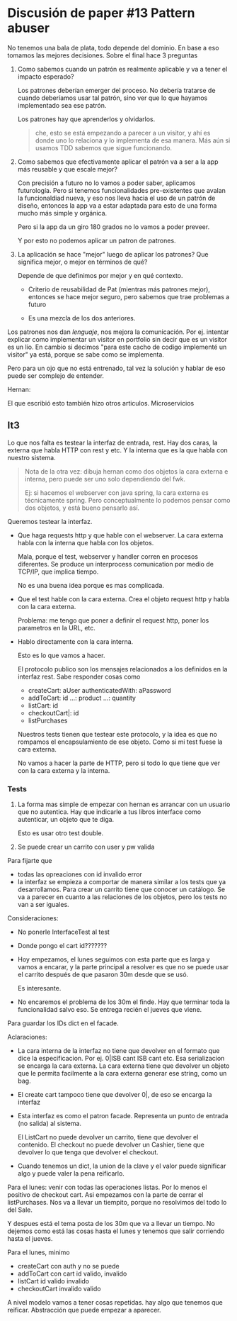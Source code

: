 # Discusión de paper #13 Pattern abuser

No tenemos una bala de plata, todo depende del dominio. En base a eso tomamos
las mejores decisiones. Sobre el final hace 3 preguntas

1. Como sabemos cuando un patrón es realmente aplicable y va a tener el impacto
   esperado?

    Los patrones deberían emerger del proceso. No debería tratarse de cuando
    deberíamos usar tal patrón, sino ver que lo que hayamos implementado sea ese
    patrón.

    Los patrones hay que aprenderlos y olvidarlos.

    > che, esto se está empezando a parecer a un visitor, y ahí es donde uno lo
    > relaciona y lo implementa de esa manera. Más aún si usamos TDD sabemos que
    > sigue funcionando.

2. Como sabemos que efectivamente aplicar el patrón va a ser a la app más
   reusable y que escale mejor?

    Con precisión a futuro no lo vamos a poder saber, aplicamos futurología.
    Pero si tenemos funcionalidades pre-existentes que avalan la funcionaldiad
    nueva, y eso nos lleva hacia el uso de un patrón de diseño, entonces la app
    va a estar adaptada para esto de una forma mucho más simple y orgánica.

    Pero si la app da un giro 180 grados no lo vamos a poder preveer.

    Y por esto no podemos aplicar un patron de patrones.

3. La aplicación se hace "mejor" luego de aplicar los patrones? Que significa
   mejor, o mejor en términos de qué?

    Depende de que definimos por mejor y en qué contexto.

    - Criterio de reusabilidad de Pat (mientras más patrones mejor), entonces se
      hace mejor seguro, pero sabemos que trae problemas a futuro

    - Es una mezcla de los dos anteriores.

Los patrones nos dan *lenguaje*, nos mejora la comunicación. Por ej. intentar
explicar como implementar un visitor en portfolio sin decir que es un visitor es
un lío. En cambio si decimos "para este cacho de codigo implementé un visitor"
ya está, porque se sabe como se implementa.

Pero para un ojo que no está entrenado, tal vez la solución y hablar de eso
puede ser complejo de entender.

Hernan:

El que escribió esto también hizo otros articulos. Microservicios

## It3

Lo que nos falta es testear la interfaz de entrada, rest. Hay dos caras, la
externa que habla HTTP con rest y etc. Y la interna que es la que habla con
nuestro sistema.

> Nota de la otra vez: dibuja hernan como dos objetos la cara externa e interna,
> pero puede ser uno solo dependiendo del fwk.
>
> Ej: si hacemos el webserver con java spring, la cara externa es técnicamente
> spring. Pero conceptualmente lo podemos pensar como dos objetos, y está bueno
> pensarlo así.

Queremos testear la interfaz.

- Que haga requests http y que hable con el webserver. La cara externa habla
   con la interna que habla con los objetos.

   Mala, porque el test, webserver y handler corren en procesos diferentes. Se
   produce un interprocess comunication por medio de TCP/IP, que implica tiempo.

   No es una buena idea porque es mas complicada.

- Que el test hable con la cara externa. Crea el objeto request http y habla con
  la cara externa.

  Problema: me tengo que poner a definir el request http, poner los parametros
  en la URL, etc.

- Hablo directamente con la cara interna.

  Esto es lo que vamos a hacer.

  El protocolo publico son los mensajes relacionados a los definidos en la
  interfaz rest. Sabe responder cosas como

  - createCart: aUser authenticatedWith: aPassword
  - addToCart: id ...: product ...: quantity
  - listCart: id
  - checkoutCart|: id
  - listPurchases

  Nuestros tests tienen que testear este protocolo, y la idea es que no rompamos
  el encapsulamiento de ese objeto. Como si mi test fuese la cara externa.

  No vamos a hacer la parte de HTTP, pero si todo lo que tiene que ver con la
  cara externa y la interna.

### Tests

1. La forma mas simple de empezar con hernan es arrancar con un usuario que no
   autentica. Hay que indicarle a tus libros interface como autenticar, un
   objeto que te diga.

   Esto es usar otro test double.

2. Se puede crear un carrito con user y pw valida

  Para fijarte que 

- todas las opreaciones con id invalido error
- la interfaz se empieza a comportar de manera similar a los tests que ya
  desarrollamos. Para crear un carrito tiene que conocer un catálogo. Se va a
  parecer en cuanto a las relaciones de los objetos, pero los tests no van a ser
  iguales.

Consideraciones:

- No ponerle InterfaceTest al test

- Donde pongo el cart id???????

- Hoy empezamos, el lunes seguimos con esta parte que es larga y vamos a
  encarar, y la parte principal a resolver es que no se puede usar el carrito
  después de que pasaron 30m desde que se usó.

  Es interesante.

- No encaremos el problema de los 30m el finde. Hay que terminar toda la
  funcionalidad salvo eso. Se entrega recién el jueves que viene.

Para guardar los IDs dict en el facade.

Aclaraciones:

- La cara interna de la interfaz no tiene que devolver en el formato que dice la
  especificacion. Por ej. 0|ISB cant ISB cant etc. Esa serializacion se encarga
  la cara externa. La cara externa tiene que devolver un objeto que le permita
  facilmente a la cara externa generar ese string, como un bag.

- El create cart tampoco tiene que devolver 0|, de eso se encarga la interfaz

- Esta interfaz es como el patron facade. Representa un punto de entrada (no
  salida) al sistema.

  El ListCart no puede devolver un carrito, tiene que devolver el contenido. El
  checkout no puede devolver un Cashier, tiene que devolver lo que tenga que
  devolver el checkout.

- Cuando tenemos un dict, la union de la clave y el valor puede significar algo
  y puede valer la pena reificarlo.

Para el lunes: venir con todas las operaciones listas. Por lo menos el positivo
de checkout cart. Asi empezamos con la parte de cerrar el listPurchases. Nos va
a llevar un tiempito, porque no resolvimos del todo lo del Sale.

Y despues está el tema posta de los 30m que va a llevar un tiempo. No dejemos
como está las cosas hasta el lunes y tenemos que salir corriendo hasta el
jueves.

Para el lunes, minimo

- createCart con auth y no se puede
- addToCart con cart id valido, invalido
- listCart id valido invalido
- checkoutCart invalido valido

A nivel modelo vamos a tener cosas repetidas. hay algo que tenemos que reificar.
Abstracción que puede empezar a aparecer. 